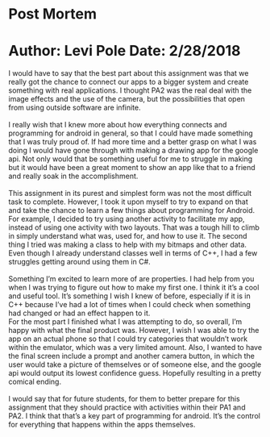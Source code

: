Post Mortem
===========

**Author: Levi Pole**
Date: 2/28/2018
===============

I would have to say that the best part about this assignment was that we really got the chance to connect our apps to a bigger system and create something with real applications. I thought PA2 was the real deal with the image effects and the use of the camera, but the possibilities that open from using outside software are infinite.
</br>
</br>
 I really wish that I knew more about how everything connects and programming for android in general, so that I could have made something that I was truly proud of. If had more time and a better grasp on what I was doing I would have gone through with making a drawing app for the google api. Not only would that be something useful for me to struggle in making but it would have been a great moment to show an app like that to a friend and really soak in the accomplishment. 
 </br>
 </br>
This assignment in its purest and simplest form was not the most difficult task to complete. However, I took it upon myself to try to expand on that and take the chance to learn a few things about programming for Android. For example, I decided to try using another activity to facilitate my app, instead of using one activity with two layouts. That was a tough hill to climb in simply understand what was, used for, and how to use it. The second thing I tried was making a class to help with my bitmaps and other data. Even though I already understand classes well in terms of C++, I had a few struggles getting around using them in C#. 
</br>
</br>
Something I’m excited to learn more of are properties. I had help from you when I was trying to figure out how to make my first one. I think it it’s a cool and useful tool. It’s something I wish I knew of before, especially if it is in C++ because I’ve had a lot of times when I could check when something had changed or had an effect happen to it. 
</br>
For the most part I finished what I was attempting to do, so overall, I’m happy with what the final product was. However, I wish I was able to try the app on an actual phone so that I could try categories that wouldn’t work within the emulator, which was a very limited amount. Also, I wanted to have the final screen include a prompt and another camera button, in which the user would take a picture of themselves or of someone else, and the google api would output its lowest confidence guess. Hopefully resulting in a pretty comical ending. 
</br>
</br>
I would say that for future students, for them to better prepare for this assignment that they should practice with activities within their PA1 and PA2. I think that that’s a key part of programming for android. It’s the control for everything that happens within the apps themselves. 


